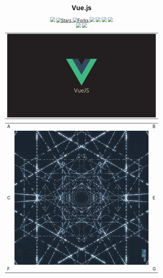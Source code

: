 <h2 align="center"> Vue.js </h2>
<!-- https://shields.io/ -->

<p align="center">
  
  </a>
    <img src="https://img.shields.io/github/languages/top/BrianMarquez3/Vue.js-Training?color=red">
  </a>
  <a href="https://github.com/BrianMarquez3/PVue.js-Training/stargazers">
    <img src="https://img.shields.io/github/stars/BrianMarquez3/Vue.js-Training.svg?style=flat" alt="Stars">
  </a>
  <a href="https://github.com/BrianMarquez3/Vue.js-Training/network">
    <img src="https://img.shields.io/github/forks/BrianMarquez3/Vue.js-Training.svg?style=flat" alt="Forks">
  </a>
    <img src="https://img.shields.io/github/v/tag/BrianMarquez3/Vue.js-Training?color=blue&label=Version&logo=vue.js">
  </a>
  </a>
    <img src="https://img.shields.io/github/languages/code-size/BrianMarquez3/Vue.js-Training">
  </a>
  </a>
    <img src="https://img.shields.io/github/downloads/BrianMarquez3/Vue.js-Training/total?color=green">
  </a>
  </a>
   <a href="https://github.com/BrianMarquez3/Vue.js-Training/network">
    <img src="https://img.shields.io/badge/Plataform-Windows-blue">
  </a><br>
  <img src="https://img.shields.io/github/last-commit/BrianMarquez3/Vue.js-Training?color=darkgreen&style=for-the-badge">
  <img src="https://img.shields.io/github/languages/count/BrianMarquez3/Vue.js-Training?style=for-the-badge">
</P>

<table align="center">
  <tr>
    <td align="center" style="padding=0;width=50%;">
      <img align="center" style="padding=0;" src="./images/vue.png" />
    </td>
  </tr>
</table>






 <table align="center">
    <tr>
      <td colspan="3">A</td>
        <td>B</td>
      </tr>
      <tr>
        <td>C</td>
      <td colspan="2"><img align="center" style="padding=0;" src="./images/start.gif" /></td>
        <td>E</td>
      </tr>
      <tr>
      <td colspan="3">F</td>
        <td>G</td>
    </tr>
</table>
